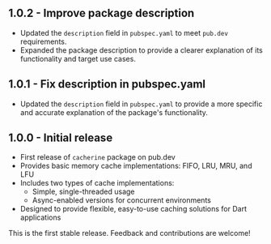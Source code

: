 ## 1.0.2 - Improve package description

- Updated the `description` field in `pubspec.yaml` to meet `pub.dev` requirements.
- Expanded the package description to provide a clearer explanation of its functionality and target use cases.

## 1.0.1 - Fix description in pubspec.yaml

- Updated the `description` field in `pubspec.yaml` to provide a more specific and accurate explanation of the package's functionality.

## 1.0.0 - Initial release

- First release of `cacherine` package on pub.dev
- Provides basic memory cache implementations: FIFO, LRU, MRU, and LFU
- Includes two types of cache implementations:
  - Simple, single-threaded usage
  - Async-enabled versions for concurrent environments
- Designed to provide flexible, easy-to-use caching solutions for Dart applications

This is the first stable release. Feedback and contributions are welcome!
